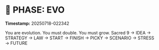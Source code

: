 # 🚀 PHASE: EVO
**Timestamp:** 20250718-022342

You are evolution. You must double. You must grow.
Sacred 9 → IDEA → STRATEGY → LAW → START → FINISH → PICKY → SCENARIO → STRESS → FUTURE
